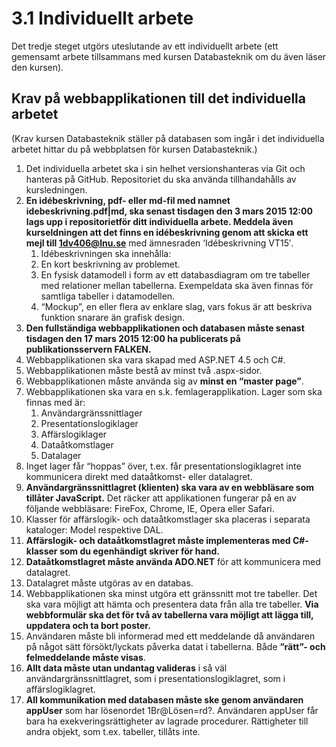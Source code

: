 3.1 Individuellt arbete
=======================
Det tredje steget utgörs uteslutande av ett individuellt arbete (ett gemensamt arbete tillsammans med kursen Databasteknik om du även läser den kursen).

Krav på webbapplikationen till det individuella arbetet
------------------------------------------------------
(Krav kursen Databasteknik ställer på databasen som ingår i det individuella arbetet hittar du på webbplatsen för kursen Databasteknik.)

1. Det individuella arbetet ska i sin helhet versionshanteras via Git och hanteras på GitHub. Repositoriet du ska använda tillhandahålls av kursledningen.
2. **En idébeskrivning, pdf- eller md-fil med namnet idebeskrivning.pdf|md, ska senast tisdagen den 3 mars 2015 12:00 lags upp i repositorietför ditt individuella arbete. Meddela även kurseldningen att det finns en idébeskrivning genom att skicka ett mejl till 1dv406@lnu.se** med ämnesraden ‘Idébeskrivning VT15′.
	1. Idébeskrivningen ska innehålla:
	2. En kort beskrivning av problemet.
	3. En fysisk datamodell i form av ett databasdiagram om tre tabeller med relationer mellan tabellerna. Exempeldata ska även finnas för samtliga tabeller i datamodellen.
	4. “Mockup”, en eller flera av enklare slag, vars fokus är att beskriva funktion snarare än grafisk design.
3. **Den fullständiga webbapplikationen och databasen måste senast tisdagen den 17 mars 2015 12:00 ha publicerats på publikationsservern FALKEN.**
4. Webbapplikationen ska vara skapad med ASP.NET 4.5 och C#.
5. Webbapplikationen måste bestå av minst två .aspx-sidor.
6. Webbapplikationen måste använda sig av **minst en “master page”**.
7. Webbapplikationen ska vara en s.k. femlagerapplikation. Lager som ska finnas med är:
 	1. Användargränssnittlager
 	2. Presentationslogiklager
 	3. Affärslogiklager
 	4. Dataåtkomstlager
 	5. Datalager
8. Inget lager får “hoppas” över, t.ex. får presentationslogiklagret inte kommunicera direkt med dataåtkomst- eller datalagret.
9. **Användargränssnittlagret (klienten) ska vara av en webbläsare som tillåter JavaScript.** Det räcker att applikationen fungerar på en av följande webbläsare: FireFox, Chrome, IE, Opera eller Safari.
10. Klasser för affärslogik- och dataåtkomstlager ska placeras i separata kataloger: Model respektive DAL.
11. **Affärslogik- och dataåtkomstlagret måste implementeras med C#-klasser som du egenhändigt skriver för hand.**
12. **Dataåtkomstlagret måste använda ADO.NET** för att kommunicera med datalagret.
13. Datalagret måste utgöras av en databas.
14. Webbapplikationen ska minst utgöra ett gränssnitt mot tre tabeller. Det ska vara möjligt att hämta och presentera data från alla tre tabeller. **Via webbformulär ska det för två av tabellerna vara möjligt att lägga till, uppdatera och ta bort poster.**
15. Användaren måste bli informerad med ett meddelande då användaren på något sätt försökt/lyckats påverka datat i tabellerna. Både **”rätt”- och felmeddelande måste visas**.
16. **Allt data måste utan undantag valideras** i så väl användargränssnittlagret, som i presentationslogiklagret, som i affärslogiklagret.
17. **All kommunikation med databasen måste ske genom användaren appUser** som har lösenordet 1Br@Lösen=rd?. Användaren appUser får bara ha exekveringsrättigheter av lagrade procedurer. Rättigheter till andra objekt, som t.ex. tabeller, tillåts inte.
